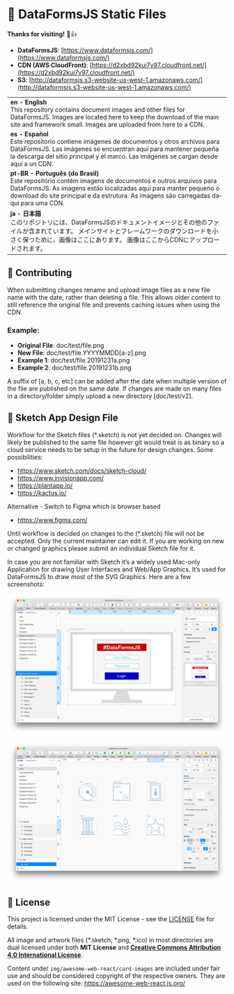 # 🌟 DataFormsJS Static Files

**Thanks for visiting!** 🌠👍

* __DataFormsJS__: [https://www.dataformsjs.com/](https://www.dataformsjs.com/)
* __CDN (AWS CloudFront)__: [https://d2xbd92kui7v97.cloudfront.net/](https://d2xbd92kui7v97.cloudfront.net/)
* __S3__: [http://dataformsjs.s3-website-us-west-1.amazonaws.com/](http://dataformsjs.s3-website-us-west-1.amazonaws.com/)

<table>
  <tbody>
    <tr>
      <td><strong>en - English</strong><br> This repository contains document images and other files for DataFormsJS. Images are located here to keep the download of the main site and framework small. Images are uploaded from here to a CDN.</td>
    </tr>
    <tr>
      <td lang="es"><strong>es - Español</strong><br> Este repositorio contiene imágenes de documentos y otros archivos para DataFormsJS. Las imágenes se encuentran aquí para mantener pequeña la descarga del sitio principal y el marco. Las imágenes se cargan desde aquí a un CDN.</td>
    </tr>
    <tr>
      <td lang="pt-BR"><strong>pt-BR - Português (do Brasil)</strong><br> Este repositório contém imagens de documentos e outros arquivos para DataFormsJS. As imagens estão localizadas aqui para manter pequeno o download do site principal e da estrutura. As imagens são carregadas daqui para uma CDN.</td>
    </tr>
    <tr>
      <td lang="ja"><strong>ja - 日本語</strong><br> このリポジトリには、DataFormsJSのドキュメントイメージとその他のファイルが含まれています。 メインサイトとフレームワークのダウンロードを小さく保つために、画像はここにあります。 画像はここからCDNにアップロードされます。</td>
    </tr>
    <!--
    <tr>
      <td lang="{iso}"><strong>{iso} - {lang}</strong><br> {content}</td>
    </tr>
    -->
  </tbody>
</table>

## 🤝 Contributing

When submitting changes rename and upload image files as a new file name with the date, rather than deleting a file. This allows older content to still reference the original file and prevents caching issues when using the CDN.

### Example:
* __Original File__: doc/test/file.png
* __New File__: doc/test/file.YYYYMMDD[a-z].png
* __Example 1__: doc/test/file.20191231a.png
* __Example 2__: doc/test/file.20191231b.png

A suffix of [a, b, c, etc] can be added after the date when multiple version of the file are published on the same date. If changes are made on many files in a directory/folder simply upload a new directory [doc/test/v2].

## 🎨 Sketch App Design File

Workflow for the Sketch files (*.sketch) is not yet decided on. Changes will likely be published to the same file however git would treat is as binary so a cloud service needs to be setup in the future for design changes. Some possibilities:

* <a href="https://www.sketch.com/docs/sketch-cloud/" target="_blank">https://www.sketch.com/docs/sketch-cloud/</a>
* <a href="https://www.invisionapp.com/" target="_blank">https://www.invisionapp.com/</a>
* <a href="https://plantapp.io/" target="_blank">https://plantapp.io/</a>
* <a href="https://kactus.io/" target="_blank">https://kactus.io/</a>

Alternative - Switch to Figma which is browser based

* <a href="https://www.figma.com/" target="_blank">https://www.figma.com/</a>

Until workflow is decided on changes to the (*.sketch) file will not be accepted. Only the current maintainer can edit it. If you are working on new or changed graphics please submit an individual Sketch file for it.

In case you are not familiar with Sketch it’s a widely used Mac-only Application for drawing User Interfaces and Web/App Graphics. It’s used for DataFormsJS to draw most of the SVG Graphics. Here are a few screenshots:

![Sketch - Rocketship](https://raw.githubusercontent.com/dataformsjs/static-files/master/img/screenshots/Sketch-Computer.png)

![Sketch - Icons](https://raw.githubusercontent.com/dataformsjs/static-files/master/img/screenshots/Sketch-Icons.png)

## 📝 License

This project is licensed under the MIT License - see the [LICENSE](LICENSE) file for details.

All image and artwork files (*.sketch, *.png, *.ico) in most directories are dual licensed under both **MIT License** and <a href="https://creativecommons.org/licenses/by/4.0/" target="_blank" style="font-weight:bold;">Creative Commons Attribution 4.0 International License</a>.

Content under `img/awesome-web-react/card-images` are included under fair use and should be considered copyright of the respective owners. They are used on the following site: https://awesome-web-react.js.org/